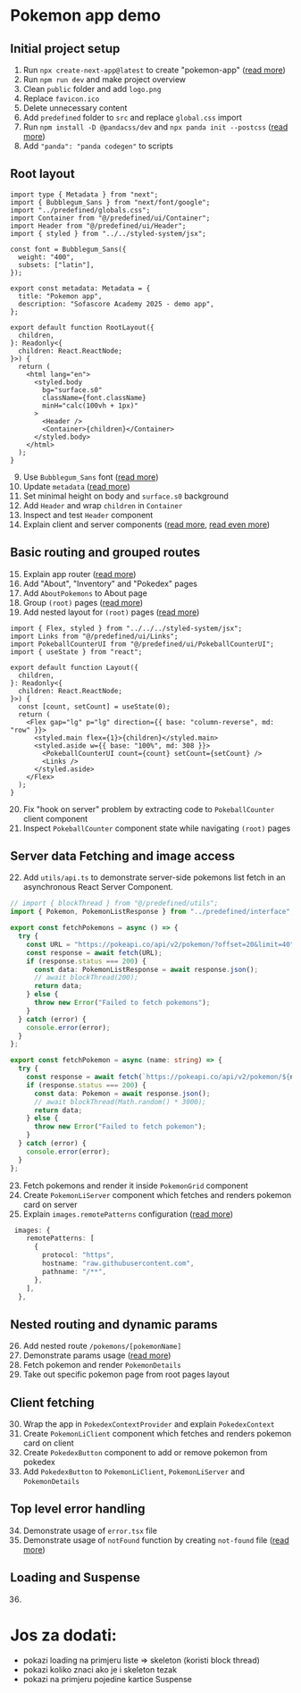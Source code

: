 # Pokemon app demo

## Initial project setup

1. Run `npx create-next-app@latest` to create "pokemon-app" ([read more](https://nextjs.org/docs/app/getting-started/installation))
2. Run `npm run dev` and make project overview
3. Clean `public` folder and add `logo.png`
4. Replace `favicon.ico`
5. Delete unnecessary content
6. Add `predefined` folder to `src` and replace `global.css` import
7. Run `npm install -D @pandacss/dev` and `npx panda init --postcss` ([read more](https://panda-css.com/docs/installation/nextjs#install-panda-css))
8. Add `"panda": "panda codegen"` to scripts

## Root layout

```tsx
import type { Metadata } from "next";
import { Bubblegum_Sans } from "next/font/google";
import "../predefined/globals.css";
import Container from "@/predefined/ui/Container";
import Header from "@/predefined/ui/Header";
import { styled } from "../../styled-system/jsx";

const font = Bubblegum_Sans({
  weight: "400",
  subsets: ["latin"],
});

export const metadata: Metadata = {
  title: "Pokemon app",
  description: "Sofascore Academy 2025 - demo app",
};

export default function RootLayout({
  children,
}: Readonly<{
  children: React.ReactNode;
}>) {
  return (
    <html lang="en">
      <styled.body
        bg="surface.s0"
        className={font.className}
        minH="calc(100vh + 1px)"
      >
        <Header />
        <Container>{children}</Container>
      </styled.body>
    </html>
  );
}
```

9. Use `Bubblegum_Sans` font ([read more](https://nextjs.org/docs/pages/building-your-application/optimizing/fonts))
10. Update `metadata` ([read more](https://nextjs.org/docs/app/building-your-application/optimizing/metadata))
11. Set minimal height on body and `surface.s0` background
12. Add `Header` and wrap `children` in `Container`
13. Inspect and test `Header` component
14. Explain client and server components ([read more](https://nextjs.org/learn/react-foundations/server-and-client-components), [read even more](https://nextjs.org/docs/app/building-your-application/rendering))

## Basic routing and grouped routes

15. Explain app router ([read more](https://nextjs.org/docs/app/building-your-application/routing))
16. Add "About", "Inventory" and "Pokedex" pages
17. Add `AboutPokemons` to About page
18. Group `(root)` pages ([read more](https://nextjs.org/docs/app/building-your-application/routing/route-groups))
19. Add nested layout for `(root)` pages ([read more](https://nextjs.org/docs/app/getting-started/layouts-and-pages))

```tsx
import { Flex, styled } from "../../../styled-system/jsx";
import Links from "@/predefined/ui/Links";
import PokeballCounterUI from "@/predefined/ui/PokeballCounterUI";
import { useState } from "react";

export default function Layout({
  children,
}: Readonly<{
  children: React.ReactNode;
}>) {
  const [count, setCount] = useState(0);
  return (
    <Flex gap="lg" p="lg" direction={{ base: "column-reverse", md: "row" }}>
      <styled.main flex={1}>{children}</styled.main>
      <styled.aside w={{ base: "100%", md: 308 }}>
        <PokeballCounterUI count={count} setCount={setCount} />
        <Links />
      </styled.aside>
    </Flex>
  );
}
```

20. Fix "hook on server" problem by extracting code to `PokeballCounter` client component
21. Inspect `PokeballCounter` component state while navigating `(root)` pages

## Server data Fetching and image access

22. Add `utils/api.ts` to demonstrate server-side pokemons list fetch in an asynchronous React Server Component.

```ts
// import { blockThread } from "@/predefined/utils";
import { Pokemon, PokemonListResponse } from "../predefined/interface";

export const fetchPokemons = async () => {
  try {
    const URL = "https://pokeapi.co/api/v2/pokemon/?offset=20&limit=40";
    const response = await fetch(URL);
    if (response.status === 200) {
      const data: PokemonListResponse = await response.json();
      // await blockThread(200);
      return data;
    } else {
      throw new Error("Failed to fetch pokemons");
    }
  } catch (error) {
    console.error(error);
  }
};

export const fetchPokemon = async (name: string) => {
  try {
    const response = await fetch(`https://pokeapi.co/api/v2/pokemon/${name}`);
    if (response.status === 200) {
      const data: Pokemon = await response.json();
      // await blockThread(Math.random() * 3000);
      return data;
    } else {
      throw new Error("Failed to fetch pokemon");
    }
  } catch (error) {
    console.error(error);
  }
};
```

23. Fetch pokemons and render it inside `PokemonGrid` component
24. Create `PokemonLiServer` component which fetches and renders pokemon card on server
25. Explain `images.remotePatterns` configuration ([read more](https://nextjs.org/docs/pages/building-your-application/optimizing/images))

```ts
 images: {
    remotePatterns: [
      {
        protocol: "https",
        hostname: "raw.githubusercontent.com",
        pathname: "/**",
      },
    ],
  },
```

## Nested routing and dynamic params

26. Add nested route `/pokemons/[pokemonName]`
27. Demonstrate params usage ([read more](https://nextjs.org/docs/app/building-your-application/routing/dynamic-routes))
28. Fetch pokemon and render `PokemonDetails`
29. Take out specific pokemon page from root pages layout

## Client fetching

30. Wrap the app in `PokedexContextProvider` and explain `PokedexContext`
31. Create `PokemonLiClient` component which fetches and renders pokemon card on client
32. Create `PokedexButton` component to add or remove pokemon from pokedex
33. Add `PokedexButton` to `PokemonLiClient`, `PokemonLiServer` and `PokemonDetails`

## Top level error handling

34. Demonstrate usage of `error.tsx` file
35. Demonstrate usage of `notFound` function by creating `not-found` file ([read more](https://nextjs.org/docs/app/api-reference/functions/not-found))

## Loading and Suspense

36.

# Jos za dodati:

- pokazi loading na primjeru liste => skeleton (koristi block thread)
- pokazi koliko znaci ako je i skeleton tezak
- pokazi na primjeru pojedine kartice Suspense
